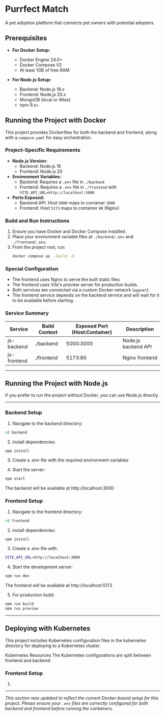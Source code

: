 # Purrfect Match

A pet adoption platform that connects pet owners with potential adopters.

## Prerequisites

- **For Docker Setup:**

  - Docker Engine 24.0+
  - Docker Compose V2
  - At least 1GB of free RAM

- **For Node.js Setup:**
  - Backend: Node.js 18.x
  - Frontend: Node.js 20.x
  - MongoDB (local or Atlas)
  - npm 9.x+

## Running the Project with Docker

This project provides Dockerfiles for both the backend and frontend, along with a `compose.yaml` for easy orchestration.

### Project-Specific Requirements

- **Node.js Version:**
  - Backend: Node.js 18
  - Frontend: Node.js 20
- **Environment Variables:**
  - Backend: Requires a `.env` file in `./backend`
  - Frontend: Requires a `.env` file in `./frontend` with `VITE_API_URL=http://localhost:5000`
- **Ports Exposed:**
  - Backend API: Host `5000` maps to container `3000`
  - Frontend: Host `5173` maps to container `80` (Nginx)

### Build and Run Instructions

1. Ensure you have Docker and Docker Compose installed.
2. Place your environment variable files at `./backend/.env` and `./frontend/.env`.
3. From the project root, run:
   ```sh
   docker compose up --build -d
   ```

### Special Configuration

- The frontend uses Nginx to serve the built static files
- The frontend uses Vite's preview server for production builds.
- Both services are connected via a custom Docker network (`appnet`).
- The frontend service depends on the backend service and will wait for it to be available before starting.

### Service Summary

| Service     | Build Context | Exposed Port (Host:Container) | Description         |
| ----------- | ------------- | ----------------------------- | ------------------- |
| js-backend  | ./backend     | 5000:3000                     | Node.js backend API |
| js-frontend | ./frontend    | 5173:80                       | Nginx frontend      |

---

## Running the Project with Node.js

If you prefer to run the project without Docker, you can use Node.js directly.

---

### Backend Setup

1. Navigate to the backend directory:

```bash
cd backend
```

2. Install dependencies:

```bash
npm install
```

3. Create a .env file with the required environment variables

4. Start the server:

```bash
npm start
```

The backend will be available at http://localhost:3000

### Frontend Setup

1. Navigate to the frontend directory:

```bash
cd frontend
```

2. Install dependencies:

```bash
npm install
```

3. Create a .env file with:

```bash
VITE_API_URL=http://localhost:3000
```

4. Start the development server:

```bash
npm run dev
```

The frontend will be available at http://localhost:5173

5. For production build:

```bash
npm run build
npm run preview
```

---

## Deploying with Kubernetes

This project includes Kubernetes configuration files in the kubernetes directory for deploying to a Kubernetes cluster.

Kubernetes Resources
The Kubernetes configurations are split between frontend and backend:

### Frontend Setup

1.

---

_This section was updated to reflect the current Docker-based setup for this project. Please ensure your `.env` files are correctly configured for both backend and frontend before running the containers._
